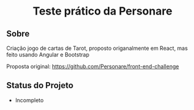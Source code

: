 <h1 align="center">
     Teste prático da Personare 
</h1>

##  Sobre
Criação jogo de cartas de Tarot, proposto origanalmente em React, mas feito usando Angular e Bootstrap

Proposta original: https://github.com/Personare/front-end-challenge

##  Status do Projeto
- Incompleto
